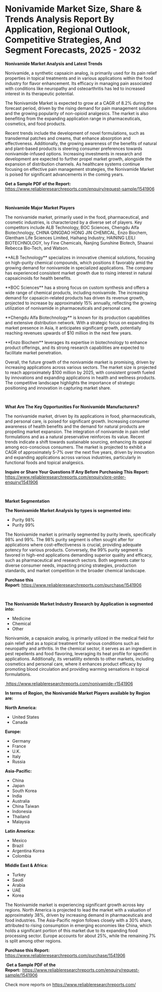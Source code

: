 <p><h1>Nonivamide Market Size, Share & Trends Analysis Report By Application, Regional Outlook, Competitive Strategies, And Segment Forecasts, 2025 - 2032</h1></p><p><strong>Nonivamide Market Analysis and Latest Trends</strong></p>
<p><p>Nonivamide, a synthetic capsaicin analog, is primarily used for its pain relief properties in topical treatments and in various applications within the food industry for flavor enhancement. Its efficacy in managing pain associated with conditions like neuropathy and osteoarthritis has led to increased interest in its therapeutic potential. </p><p>The Nonivamide Market is expected to grow at a CAGR of 8.2% during the forecast period, driven by the rising demand for pain management solutions and the growing popularity of non-opioid analgesics. The market is also benefiting from the expanding application range in pharmaceuticals, cosmetics, and food products. </p><p>Recent trends include the development of novel formulations, such as transdermal patches and creams, that enhance absorption and effectiveness. Additionally, the growing awareness of the benefits of natural and plant-based products is steering consumer preferences towards nonivamide-infused options. Increasing investments in research and development are expected to further propel market growth, alongside the expansion of distribution channels. As healthcare systems continue focusing on effective pain management strategies, the Nonivamide Market is poised for significant advancements in the coming years.</p></p>
<p><strong>Get a Sample PDF of the Report:&nbsp;</strong> <a href="https://www.reliableresearchreports.com/enquiry/request-sample/1541906?utm_campaign=3059&utm_medium=2&utm_source=Github&utm_content=ia&utm_term=01042025&utm_id=nonivamide">https://www.reliableresearchreports.com/enquiry/request-sample/1541906</a></p>
<p>&nbsp;</p>
<p><strong>Nonivamide Major Market Players</strong></p>
<p><p>The nonivamide market, primarily used in the food, pharmaceutical, and cosmetic industries, is characterized by a diverse set of players. Key competitors include ALB Technology, BOC Sciences, Chengdu Alfa Biotechnology, CHINA QINGDAO HONG JIN CHEMICAL, Enzo Biochem, Glentham Life Sciences Limited, Haihang Industry, HAINING LEILI BIOTECHNOLOGY, Ivy Fine Chemicals, Nanjing Sunshine Biotech, Shaanxi Rebecca Bio-Tech, and Watson.</p><p>**ALB Technology** specializes in innovative chemical solutions, focusing on high-purity chemical compounds, which positions it favorably amid the growing demand for nonivamide in specialized applications. The company has experienced consistent market growth due to rising interest in natural capsaicinoids for health benefits.</p><p>**BOC Sciences** has a strong focus on custom synthesis and offers a wide range of chemical products, including nonivamide. The increasing demand for capsaicin-related products has driven its revenue growth, projected to increase by approximately 15% annually, reflecting the growing utilization of nonivamide in pharmaceuticals and personal care.</p><p>**Chengdu Alfa Biotechnology** is known for its production capabilities and extensive distribution network. With a strategic focus on expanding its market presence in Asia, it anticipates significant growth, potentially reaching revenues upwards of $10 million in the next few years.</p><p>**Enzo Biochem** leverages its expertise in biotechnology to enhance product offerings, and its strong research capabilities are expected to facilitate market penetration.</p><p>Overall, the future growth of the nonivamide market is promising, driven by increasing applications across various sectors. The market size is projected to reach approximately $100 million by 2025, with consistent growth fueled by innovations and expanding applications in health and wellness products. The competitive landscape highlights the importance of strategic positioning and innovation in capturing market share.</p></p>
<p>&nbsp;</p>
<p><strong>What Are The Key Opportunities For Nonivamide Manufacturers?</strong></p>
<p><p>The nonivamide market, driven by its applications in food, pharmaceuticals, and personal care, is poised for significant growth. Increasing consumer awareness of health benefits and the demand for natural products are propelling market expansion. The integration of nonivamide in pain relief formulations and as a natural preservative reinforces its value. Recent trends indicate a shift towards sustainable sourcing, enhancing its appeal among eco-conscious consumers. The market is projected to exhibit a CAGR of approximately 5-7% over the next five years, driven by innovation and expanding applications across various industries, particularly in functional foods and topical analgesics.</p></p>
<p><strong>Inquire or Share Your Questions If Any Before Purchasing This Report:</strong> <a href="https://www.reliableresearchreports.com/enquiry/pre-order-enquiry/1541906?utm_campaign=3059&utm_medium=2&utm_source=Github&utm_content=ia&utm_term=01042025&utm_id=nonivamide">https://www.reliableresearchreports.com/enquiry/pre-order-enquiry/1541906</a></p>
<p>&nbsp;</p>
<p><strong>Market Segmentation</strong></p>
<p><strong>The Nonivamide Market Analysis by types is segmented into:</strong></p>
<p><ul><li>Purity 98%</li><li>Purity 99%</li></ul></p>
<p><p>The Nonivamide market is primarily segmented by purity levels, specifically 98% and 99%. The 98% purity segment is often sought after for applications where cost-effectiveness is crucial, providing adequate potency for various products. Conversely, the 99% purity segment is favored in high-end applications demanding superior quality and efficacy, such as pharmaceutical and research sectors. Both segments cater to diverse consumer needs, impacting pricing strategies, production standards, and market competition in the broader chemical landscape.</p></p>
<p><strong>Purchase this Report:&nbsp;</strong><a href="https://www.reliableresearchreports.com/purchase/1541906?utm_campaign=3059&utm_medium=2&utm_source=Github&utm_content=ia&utm_term=01042025&utm_id=nonivamide">https://www.reliableresearchreports.com/purchase/1541906</a></p>
<p>&nbsp;</p>
<p><strong>The Nonivamide Market Industry Research by Application is segmented into:</strong></p>
<p><ul><li>Medicine</li><li>Chemical</li><li>Other</li></ul></p>
<p><p>Nonivamide, a capsaicin analog, is primarily utilized in the medical field for pain relief and as a topical treatment for various conditions such as neuropathy and arthritis. In the chemical sector, it serves as an ingredient in pest repellents and food flavoring, leveraging its heat profile for specific applications. Additionally, its versatility extends to other markets, including cosmetics and personal care, where it enhances product efficacy by promoting blood circulation and providing warming sensations in topical formulations.</p></p>
<p><a href="https://www.reliableresearchreports.com/nonivamide-r1541906?utm_campaign=3059&utm_medium=2&utm_source=Github&utm_content=ia&utm_term=01042025&utm_id=nonivamide">&nbsp;https://www.reliableresearchreports.com/nonivamide-r1541906</a></p>
<p><strong>In terms of Region, the Nonivamide Market Players available by Region are:</strong></p>
<p>
    <p> <strong> North America: </strong>
        <ul>
            <li>United States</li>
            <li>Canada</li>
        </ul>
        </p> 
    <p> <strong> Europe: </strong>
        <ul>
            <li>Germany</li>
            <li>France</li>
            <li>U.K.</li>
            <li>Italy</li>
            <li>Russia</li>
        </ul>
        </p> 
    <p> <strong> Asia-Pacific: </strong>
        <ul>
            <li>China</li>
            <li>Japan</li>
            <li>South Korea</li>
            <li>India</li>
            <li>Australia</li>
            <li>China Taiwan</li>
            <li>Indonesia</li>
            <li>Thailand</li>
            <li>Malaysia</li>
        </ul>
        </p> 
    <p> <strong> Latin America: </strong>
        <ul>
            <li>Mexico</li>
            <li>Brazil</li>
            <li>Argentina Korea</li>
            <li>Colombia</li>
        </ul>
        </p> 
    <p> <strong> Middle East & Africa: </strong>
        <ul>
            <li>Turkey</li>
            <li>Saudi</li>
            <li>Arabia</li>
            <li>UAE</li>
            <li>Korea</li>
        </ul>
    </p>
    </p>
<p><p>The Nonivamide market is experiencing significant growth across key regions. North America is projected to lead the market with a valuation of approximately 38%, driven by increasing demand in pharmaceuticals and food industries. The Asia-Pacific region follows closely with a 30% share, attributed to rising consumption in emerging economies like China, which holds a significant portion of this market due to its expanding food processing sector. Europe accounts for about 25%, while the remaining 7% is split among other regions.</p></p>
<p><strong>Purchase this Report: </strong><a href="https://www.reliableresearchreports.com/purchase/1541906?utm_campaign=3059&utm_medium=2&utm_source=Github&utm_content=ia&utm_term=01042025&utm_id=nonivamide">https://www.reliableresearchreports.com/purchase/1541906</a></p>
<p>&nbsp;<strong>Get a Sample PDF of the Report:&nbsp;&nbsp;</strong><a href="https://www.reliableresearchreports.com/enquiry/request-sample/1541906?utm_campaign=3059&utm_medium=2&utm_source=Github&utm_content=ia&utm_term=01042025&utm_id=nonivamide">https://www.reliableresearchreports.com/enquiry/request-sample/1541906</a></p>
<p><strong></strong></p>
<p>Check more reports on <a href="https://www.reliableresearchreports.com/?utm_campaign=3059&utm_medium=2&utm_source=Github&utm_content=ia&utm_term=01042025&utm_id=nonivamide">https://www.reliableresearchreports.com/</a></p>